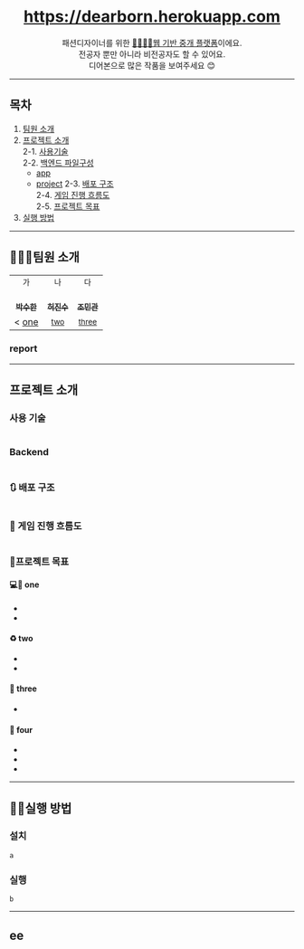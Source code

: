 <p align='middle'>


<h1 align='middle'><a href='https://dearborn.herokuapp.com'>https://dearborn.herokuapp.com</a></h1>
<p align='middle'>
패션디자이너를 위한 <u>🙆‍♂️🙅‍♀️웹 기반 중개 플랫폼</u>이에요.<br>
 전공자 뿐만 아니라 비전공자도 할 수 있어요.<br>
디어본으로 많은 작품을 보여주세요 😊
</p>

---

## 목차

1. [팀원 소개](#팀원-소개)
2. [프로젝트 소개](#프로젝트-소개)  
   2-1. [사용기술](#-사용-기술)  
   2-2. [백엔드 파일구성](#-Backend)
      - [app](#dearbornApp)
      - [project](#dearbornConfig)
   2-3. [배포 구조](#-배포-구조)  
   2-4. [게임 진행 흐름도](#-게임-진행-흐름도)  
   2-5. [프로젝트 목표](#프로젝트-목표)
3. [실행 방법](#실행-방법)

---

## 👨‍👨‍👧팀원 소개

<table>
  <tr>
  <td align="center">
  <sub>
    가
  </sub>
  </td>
  <td align="center">
  <sub>
    나
  </sub>
  </td>
  <td align="center">
  <sub>
    다
  </sub>
  </td>
  </tr>
  <tr>
    <td align="center"><a href="https://github.com/VIXXPARK"><br /><sub><b>박수한</b></sub></a><br /></td>
    <td align="center"><a href="https://github.com/HJinS"><br /><sub><b>허진수</b></sub></a><br /></td>
    <td align="center"><a href="https://github.com/Pazbear"><br /><sub><b>조민관</b></sub></a><br /></td>
  </tr>
    <tr>
  <td align="center">
    <
    <a href="">one</a></sub>
  </td>
  <td align="center">
    <sub>
    <a href="">two</a>
    </sub>
  </td>
  <td align="center">
    <sub>
    <a href="">three</a></sub>
  </td>
  </tr>
</table>

### report


---

## 프로젝트 소개

### 사용 기술

> 

<p align='middle'><a href='' align='middle'><img src='' /></a></p>

### Backend

<p align='middle'><a href=''><img src='' /></a></p>

### 🔃 배포 구조

<p align='middle'><a href=''><img src='' /></a></p>

### 🔄 게임 진행 흐름도

>   
> 

<p align='middle'><a href=''><img src='' /></a></p>

### 📌프로젝트 목표

#### 💻🤳 one

- 
- 

#### ♻ two

- 
- 

#### 💪 three

- 

#### 🌈 four

- 
- 
- 

---

## 👨‍💻실행 방법

>   
> 

### 설치

```shell
a
```

### 실행

```shell
b
```

---

## ee

